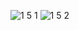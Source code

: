 ![1 5 1](https://github.com/user-attachments/assets/9e60af8d-7dfe-4d9a-a60b-97dfc1bbcded)
![1 5 2](https://github.com/user-attachments/assets/c84e5415-d027-4990-aa28-c629e07ff143)
